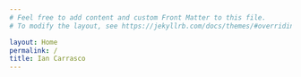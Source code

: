 ```yaml
---
# Feel free to add content and custom Front Matter to this file.
# To modify the layout, see https://jekyllrb.com/docs/themes/#overriding-theme-defaults

layout: Home
permalink: /
title: Ian Carrasco
---
```

